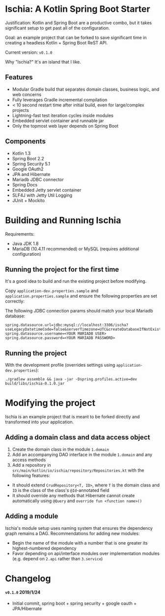 # Ischia: A Kotlin Spring Boot Starter

Justification: Kotlin and Spring Boot are a productive combo, but it takes significant setup to get past all of the configuration.

Goal: an example project that can be forked to save significant time in creating a headless Kotlin + Spring Boot ReST API.

Current version: `v0.1.0` 

Why "Ischia?" It's an island that I like.

## Features

 - Modular Gradle build that separates domain classes, business logic, and web concerns
 - Fully leverages Gradle incremental compilation
 - < 10 second restart time after initial build, even for large/complex projects
 - Lightning-fast test iteration cycles inside modules
 - Embedded servlet container and runnable jar
 - Only the topmost web layer depends on Spring Boot
 
## Components

 - Kotlin 1.3
 - Spring Boot 2.2
 - Spring Security 5.1
 - Google OAuth2
 - JPA and Hibernate
 - Mariadb JDBC connector
 - Spring Docs
 - Embedded Jetty servlet container
 - SLF4J with Jetty Util Logging
 - JUnit + Mockito

# Building and Running Ischia

Requirements: 
 - Java JDK 1.8
 - MariaDB (10.4.11 recommended) or MySQL (requires additional configuration)

## Running the project for the first time

It's a good idea to build and run the existing project before modifying.

Copy `application-dev.properties.sample` and `application.properties.sample` and ensure the following properties are set correctly:

The following JDBC connection params should match your local Mariadb database:

```
spring.datasource.url=jdbc:mysql://localhost:3306/ischa?useLegacyDatetimeCode=false&serverTimezone=UTC&createDatabaseIfNotExist=true
spring.datasource.username=<YOUR MARIADB USER>
spring.datasource.password=<YOUR MARIADB PASSWORD>
```

## Running the project

With the development profile (overrides settings using `application-dev.properties`):
```
./gradlew assemble && java -jar -Dspring.profiles.active=dev build/libs/ischia-0.1.0.jar
``` 

# Modifying the project

Ischia is an example project that is meant to be forked directly and transformed into your application.

## Adding a domain class and data access object

1. Create the domain class in the module `1.domain`
2. Add an accompanying DAO interface in the module `1.domain` and any access methods
3. Add a repository in `src/main/kotlin/io/ischia/repository/Repositories.kt` with the following features:
  - It should extend `CrudRepository<T, ID>`, where `T` is the domain class and `ID` is the class of the class's `@Id`-annotated field
  - It should override any methods that Hibernate cannot create automatically using `@Query` and `override fun <function name>()`

## Adding a module

Ischia's module setup uses naming system that ensures the dependency graph remains a DAG. Recommendations for adding new modules:
 
 - Begin the name of the module with a number that is one greater its highest-numbered dependency
 - Favor depending on api/interface modules over implementation modules (e.g. depend on `2.api` rather than `3.service`) 

# Changelog

#### `v0.1.0` 2019/1/24
 - Initial commit, spring boot + spring security + google oauth + JPA/Hibernate